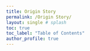 ```yaml
---
title: Origin Story
permalink: /Origin Story/
layout: single # splash
toc: true
toc_label: "Table of Contents"
author_profile: true
---
```


## 
